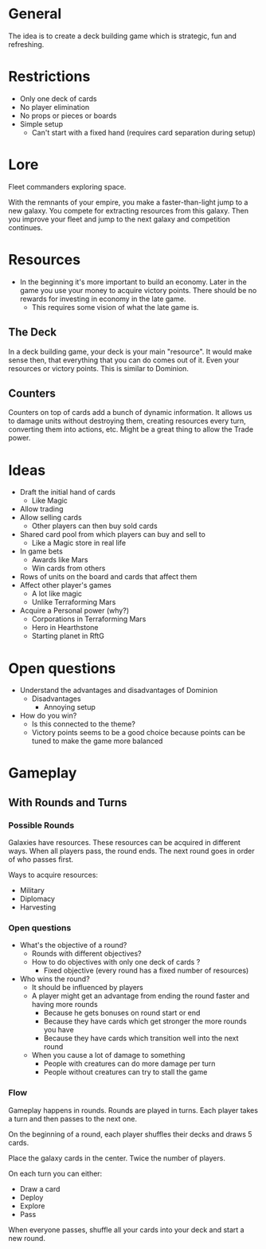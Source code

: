 # General

The idea is to create a deck building game which is strategic, fun and refreshing.

# Restrictions

- Only one deck of cards
- No player elimination
- No props or pieces or boards
- Simple setup
  - Can't start with a fixed hand (requires card separation during setup)

# Lore

Fleet commanders exploring space.

With the remnants of your empire, you make a faster-than-light jump to a new galaxy. You compete for extracting resources from this galaxy. Then you improve your fleet and jump to the next galaxy and competition continues.

# Resources

- In the beginning it's more important to build an economy. Later in the game you use your money to acquire victory points. There should be no rewards for investing in economy in the late game.
  - This requires some vision of what the late game is.

## The Deck

In a deck building game, your deck is your main "resource". It would make sense then, that everything that you can do comes out of it. Even your resources or victory points. This is similar to Dominion.

## Counters

Counters on top of cards add a bunch of dynamic information. It allows us to damage units without destroying them, creating resources every turn, converting them into actions, etc. Might be a great thing to allow the Trade power.

# Ideas

- Draft the initial hand of cards
  - Like Magic
- Allow trading
- Allow selling cards
  - Other players can then buy sold cards
- Shared card pool from which players can buy and sell to
  - Like a Magic store in real life
- In game bets
  - Awards like Mars
  - Win cards from others
- Rows of units on the board and cards that affect them
- Affect other player's games
  - A lot like magic
  - Unlike Terraforming Mars
- Acquire a Personal power (why?)
  - Corporations in Terraforming Mars
  - Hero in Hearthstone
  - Starting planet in RftG

# Open questions

- Understand the advantages and disadvantages of Dominion
  - Disadvantages
    - Annoying setup
- How do you win?
  - Is this connected to the theme?
  - Victory points seems to be a good choice because points can be tuned to make the game more balanced

# Gameplay

## With Rounds and Turns

### Possible Rounds

Galaxies have resources. These resources can be acquired in different ways. When all players pass, the round ends. The next round goes in order of who passes first.

Ways to acquire resources:
  - Military
  - Diplomacy
  - Harvesting

### Open questions

- What's the objective of a round?
  - Rounds with different objectives?
  - How to do objectives with only one deck of cards ?
    - Fixed objective (every round has a fixed number of resources)
- Who wins the round?
  - It should be influenced by players
  - A player might get an advantage from ending the round faster and having more rounds
    - Because he gets bonuses on round start or end
    - Because they have cards which get stronger the more rounds you have
    - Because they have cards which transition well into the next round
  - When you cause a lot of damage to something
    - People with creatures can do more damage per turn
    - People without creatures can try to stall the game

### Flow

Gameplay happens in rounds. Rounds are played in turns. Each player takes a
turn and then passes to the next one.

On the beginning of a round, each player shuffles their decks and draws 5 cards.

Place the galaxy cards in the center. Twice the number of players.

On each turn you can either:
  - Draw a card
  - Deploy
  - Explore
  - Pass

When everyone passes, shuffle all your cards into your deck and start a new round.
